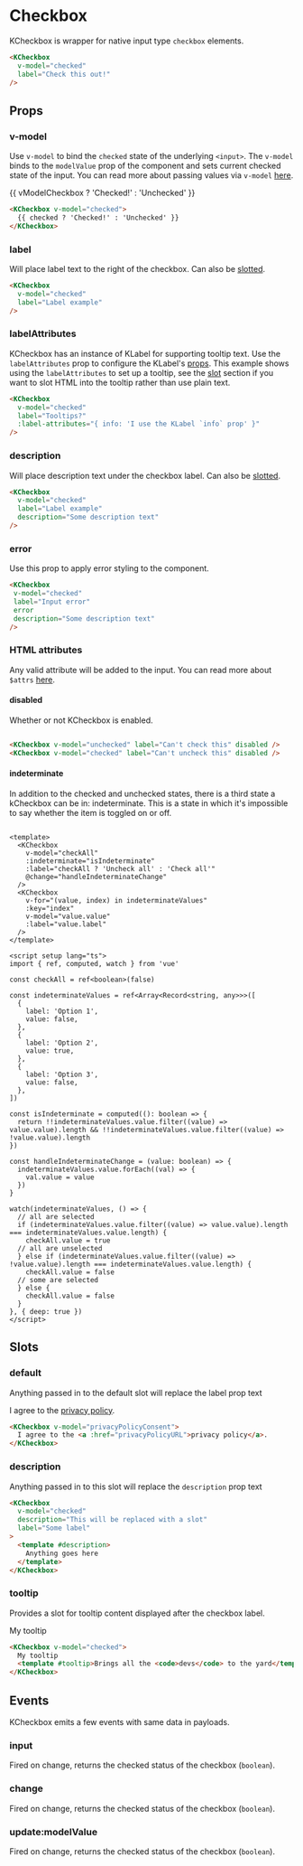 # Checkbox

KCheckbox is wrapper for native input type `checkbox` elements.

<KCheckbox label="Check this out!" v-model="defaultCheckbox" />

```html
<KCheckbox
  v-model="checked"
  label="Check this out!"
/>
```

## Props

### v-model

Use `v-model` to bind the `checked` state of the underlying `<input>`. The `v-model` binds to the `modelValue` prop of the component and sets current checked state of the input. You can read more about passing values via `v-model` [here](https://vuejs.org/guide/components/events.html#usage-with-v-model).


<KCheckbox v-model="vModelCheckbox">
  {{ vModelCheckbox ? 'Checked!' : 'Unchecked' }}
</KCheckbox>

```html
<KCheckbox v-model="checked">
  {{ checked ? 'Checked!' : 'Unchecked' }}
</KCheckbox>
```

### label

Will place label text to the right of the checkbox. Can also be [slotted](#slots).

<KCheckbox v-model="labelCheckbox" label="Label example" />

```html
<KCheckbox
  v-model="checked"
  label="Label example"
/>
```

### labelAttributes

 KCheckbox has an instance of KLabel for supporting tooltip text. Use the `labelAttributes` prop to configure the KLabel's [props](/components/label). This example shows using the `labelAttributes` to set up a tooltip, see the [slot](#slots) section if you want to slot HTML into the tooltip rather than use plain text.

<KCheckbox v-model="labelAttributesCheckbox" label="Tooltips?" :label-attributes="{ info: 'I use the KLabel `info` prop' }" />

```html
<KCheckbox
  v-model="checked"
  label="Tooltips?"
  :label-attributes="{ info: 'I use the KLabel `info` prop' }"
/>
```

### description

Will place description text under the checkbox label. Can also be [slotted](#slots).

<KCheckbox v-model="descriptionPropCheckbox" label="Label example" description="Some description text" />

```html
<KCheckbox
  v-model="checked"
  label="Label example"
  description="Some description text"
/>
```

### error

Use this prop to apply error styling to the component.

<KCheckbox v-model="errorCheckbox" label="Input error" error description="Some description text" />

```html
<KCheckbox
 v-model="checked"
 label="Input error"
 error
 description="Some description text"
/>
```

### HTML attributes

Any valid attribute will be added to the input. You can read more about `$attrs` [here](https://vuejs.org/api/composition-api-setup.html#setup-context).

#### disabled

Whether or not KCheckbox is enabled.

<div class="vertical-spacing">
<KCheckbox v-model="disabledCheckbox" label="Can't check this" disabled />
<KCheckbox v-model="disabledCheckedCheckbox" label="Can't uncheck this" disabled />
</div>

```html
<KCheckbox v-model="unchecked" label="Can't check this" disabled />
<KCheckbox v-model="checked" label="Can't uncheck this" disabled />
```

#### indeterminate

In addition to the checked and unchecked states, there is a third state a kCheckbox can be in: indeterminate. This is a state in which it's impossible to say whether the item is toggled on or off.

<div class="vertical-spacing">
  <KCheckbox
    v-model="checkAll"
    :indeterminate="isIndeterminate"
    :label="checkAll ? 'Uncheck all' : 'Check all'"
    @change="handleIndeterminateChange"
  />
  <KCheckbox
    v-for="(value, index) in indeterminateValues"
    :key="index"
    v-model="value.value"
    :label="value.label"
  />
</div>

```vue
<template>
  <KCheckbox
    v-model="checkAll"
    :indeterminate="isIndeterminate"
    :label="checkAll ? 'Uncheck all' : 'Check all'"
    @change="handleIndeterminateChange"
  />
  <KCheckbox
    v-for="(value, index) in indeterminateValues"
    :key="index"
    v-model="value.value"
    :label="value.label"
  />
</template>

<script setup lang="ts">
import { ref, computed, watch } from 'vue'

const checkAll = ref<boolean>(false)

const indeterminateValues = ref<Array<Record<string, any>>>([
  {
    label: 'Option 1',
    value: false,
  },
  {
    label: 'Option 2',
    value: true,
  },
  {
    label: 'Option 3',
    value: false,
  },
])

const isIndeterminate = computed((): boolean => {
  return !!indeterminateValues.value.filter((value) => value.value).length && !!indeterminateValues.value.filter((value) => !value.value).length
})

const handleIndeterminateChange = (value: boolean) => {
  indeterminateValues.value.forEach((val) => {
    val.value = value
  })
}

watch(indeterminateValues, () => {
  // all are selected
  if (indeterminateValues.value.filter((value) => value.value).length === indeterminateValues.value.length) {
    checkAll.value = true
  // all are unselected
  } else if (indeterminateValues.value.filter((value) => !value.value).length === indeterminateValues.value.length) {
    checkAll.value = false
  // some are selected
  } else {
    checkAll.value = false
  }
}, { deep: true })
</script>
```

## Slots

### default

Anything passed in to the default slot will replace the label prop text

<KCheckbox v-model="defaultSlotCheckbox">
   I agree to the&nbsp;<a href="#slots">privacy policy</a>.
</KCheckbox>

```html
<KCheckbox v-model="privacyPolicyConsent">
  I agree to the <a :href="privacyPolicyURL">privacy policy</a>.
</KCheckbox>
```

### description

Anything passed in to this slot will replace the `description` prop text

<KCheckbox label="Some label" description="This will be replaced with a slot" v-model="descriptionSlotCheckbox">
  <template #description>
    Anything goes here
  </template>
</KCheckbox>

```html
<KCheckbox
  v-model="checked"
  description="This will be replaced with a slot"
  label="Some label"
>
  <template #description>
    Anything goes here
  </template>
</KCheckbox>
```

### tooltip

Provides a slot for tooltip content displayed after the checkbox label.

<KCheckbox v-model="tooltipSlotCheckbox">
  My tooltip
  <template #tooltip>Brings all the <code>devs</code> to the yard</template>
</KCheckbox>

```html
<KCheckbox v-model="checked">
  My tooltip
  <template #tooltip>Brings all the <code>devs</code> to the yard</template>
</KCheckbox>
```

## Events

KCheckbox emits a few events with same data in payloads.

### input 

Fired on change, returns the checked status of the checkbox (`boolean`).

### change 

Fired on change, returns the checked status of the checkbox (`boolean`).

### update:modelValue

Fired on change, returns the checked status of the checkbox (`boolean`).

<script setup lang="ts">
import { ref, computed, watch } from 'vue'

const defaultCheckbox = ref<boolean>(false)
const vModelCheckbox = ref<boolean>(false)
const descriptionPropCheckbox = ref<boolean>(false)
const errorCheckbox = ref<boolean>(false)
const labelCheckbox = ref<boolean>(false)
const labelAttributesCheckbox = ref<boolean>(false)
const disabledCheckbox = ref<boolean>(false)
const disabledCheckedCheckbox = ref<boolean>(true)
const themeChecked = ref<boolean>(true)
const defaultSlotCheckbox = ref<boolean>(false)
const descriptionSlotCheckbox = ref<boolean>(false)
const tooltipSlotCheckbox = ref<boolean>(false)

// indeterminate attr example logic
const checkAll = ref<boolean>(false)

const indeterminateValues = ref<Array<Record<string, any>>>([
  {
    label: 'Option 1',
    value: false,
  },
  {
    label: 'Option 2',
    value: true,
  },
  {
    label: 'Option 3',
    value: false,
  },
])

const isIndeterminate = computed((): boolean => {
  return !!indeterminateValues.value.filter((value) => value.value).length && !!indeterminateValues.value.filter((value) => !value.value).length
})

const handleIndeterminateChange = (value: boolean) => {
  indeterminateValues.value.forEach((val) => {
    val.value = value
  })
}

watch(indeterminateValues, () => {
  // all are selected
  if (indeterminateValues.value.filter((value) => value.value).length === indeterminateValues.value.length) {
    checkAll.value = true
  // all are unselected
  } else if (indeterminateValues.value.filter((value) => !value.value).length === indeterminateValues.value.length) {
    checkAll.value = false
  // some are selected
  } else {
    checkAll.value = false
  }
}, { deep: true })
</script>

<style lang="scss" scoped>
.vertical-spacing {
  display: flex;
  flex-direction: column;
  gap: $kui-space-40;
}
</style>
